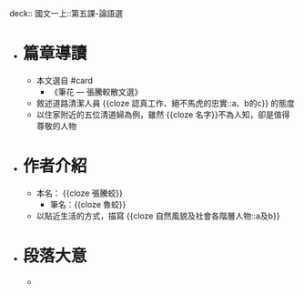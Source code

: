deck:: 國文一上::第五課-論語選

- # 篇章導讀
	- 本文選自 #card
		- 《筆花 — 張騰較散文選》
	- 敘述道路清潔人員 {{cloze 認真工作、絕不馬虎的忠實::a、b的c}} 的態度
	- 以住家附近的五位清道婦為例，雖然 {{cloze 名字}}不為人知，卻是值得尊敬的人物
- # 作者介紹
	- 本名： {{cloze 張騰蛟}}
		- 筆名：{{cloze 魯蛟}}
	- 以貼近生活的方式，描寫 {{cloze 自然風貌及社會各階層人物::a及b}}
- # 段落大意
	-